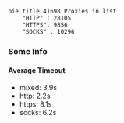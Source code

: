 
```mermaid
pie title 41698 Proxies in list
    "HTTP" : 28105
    "HTTPS": 9856
    "SOCKS" : 10296
```

### Some Info
#### Average Timeout

- mixed: 3.9s
- http: 2.2s
- https: 8.1s
- socks: 6.2s